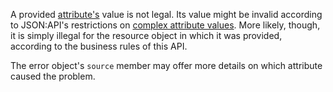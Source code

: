 ---
---
A provided [attribute's](https://jsonapi.org/format/1.1/#document-resource-object-attributes) value is not legal. Its value might be invalid according to JSON:API's restrictions on [complex attribute values](https://jsonapi.org/format/1.1/#document-resource-object-attributes). More likely, though, it is simply illegal for the resource object in which it was provided, according to the business rules of this API. 

The error object's `source` member may offer more details on which attribute caused the problem.

